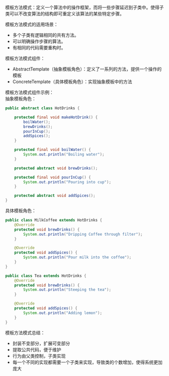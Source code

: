模板方法模式：定义一个算法中的操作框架，而将一些步骤延迟到子类中。使得子类可以不改变算法的结构即可重定义该算法的某些特定步骤。

模板方法模式的适用场景：
* 多个子类有逻辑相同的共有方法。 
* 可以明确操作步骤的算法。
* 有相同的代码需要重构时。

模板方法模式组件：
* AbstractTemplate（抽象模板角色）：定义了一系列的方法，提供一个操作的模板
* ConcreteTemplate（具体模板角色）：实现抽象模板中的方法

模板方法模式组件示例：  
抽象模板角色：
```java
public abstract class HotDrinks {

    protected final void makeHotDrink() {
        boilWater();
        brewDrinks();
        pourInCup();
        addSpices();
    }

    protected final void boilWater() {
        System.out.println("Boiling water");
    }

    protected abstract void brewDrinks();

    protected final void pourInCup() {
        System.out.println("Pouring into cup");
    }

    protected abstract void addSpices();
}
```
具体模板角色：
```java
public class MilkCoffee extends HotDrinks {
    @Override
    protected void brewDrinks() {
        System.out.println("Dripping Coffee through filter");
    }

    @Override
    protected void addSpices() {
        System.out.println("Pour milk into the coffee");
    }
}
```
```java
public class Tea extends HotDrinks {
    @Override
    protected void brewDrinks() {
        System.out.println("Steeping the tea");
    }

    @Override
    protected void addSpices() {
        System.out.println("Adding lemon");
    }
}
```

模板方法模式总结：
* 封装不变部分，扩展可变部分
* 提取公共代码，便于维护
* 行为由父类控制，子类实现
* 每一个不同的实现都需要一个子类来实现，导致类的个数增加，使得系统更加庞大
